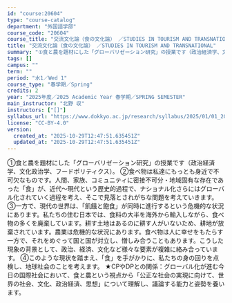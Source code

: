 ```yaml
---
id: "course:20604"
type: "course-catalog"
department: "外国語学部"
course_code: "20604"
course_title: "交流文化論（食の文化論） ／STUDIES IN TOURISM AND TRANSNATIONAL"
title: "交流文化論（食の文化論） ／STUDIES IN TOURISM AND TRANSNATIONAL"
summary: "①食と農を題材にした「グローバリゼーション研究」の授業です（政治経済学、文化政治学、フードポリティクス）。 ②食べ物は私達にもっとも身近で不可欠なものです。人間、家族、コミュニティに密接不可分・地域固有な存在であった「食」が、近代～現代とい…"
tags: []
campus: ""
term: ""
period: "水1／Wed 1"
course_type: "春学期／Spring"
credits: 2
year: "2025年度／2025 Academic Year 春学期／SPRING SEMESTER"
main_instructor: "北野 収"
instructors: ["[]"]
syllabus_url: "https://www.dokkyo.ac.jp/research/syllabus/2025/01/01_20604_ja_JP.html"
license: "CC-BY-4.0"
version:
  created_at: "2025-10-29T12:47:51.635451Z"
  updated_at: "2025-10-29T12:47:51.635451Z"
---
```

①食と農を題材にした「グローバリゼーション研究」の授業です（政治経済学、文化政治学、フードポリティクス）。 ②食べ物は私達にもっとも身近で不可欠なものです。人間、家族、コミュニティに密接不可分・地域固有な存在であった「食」が、近代～現代という歴史的過程で、ナショナル化さらにはグローバル化されていく過程を考え、そこで見落とされがちな問題を考えていきます。 ③一方で、現代の世界は、「飢餓と飽食」が同時に進行するという危機的な状況にあります。私たちの住む日本では、食料の大半を海外から輸入しながら、食べ物の多くを廃棄しています。耕す土地はあるのに耕す人がいないため、耕地が放棄されています。農業は危機的な状況にあります。食べ物は人に幸せをもたらす一方で、それをめぐって国と国が対立し、憎しみ合うこともあります。こうした現象の背景として、政治、経済、文化など様々な要素が複雑に絡み合っています。 ④このような現状を踏まえ、「食」を手がかりに、私たちの身の回りを点検し、地球社会のことを考えます。 ★CPやDPとの関係：グローバル化が進む今日の国際社会において、食と農という視点から「公正な社会の実現に向けて、世界の社会、文化、政治経済、思想」について理解し、議論する能力と姿勢を養います。

